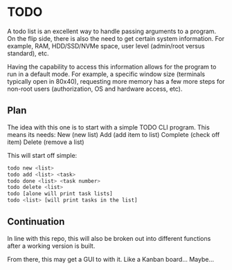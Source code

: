 # TODO

A todo list is an excellent way to handle passing arguments to a program. On the
flip side, there is also the need to get certain system information. For
example, RAM, HDD/SSD/NVMe space, user level (admin/root versus standard), etc.

Having the capability to access this information allows for the program to run
in a default mode. For example, a specific window size (terminals typically open
in 80x40), requesting more memory has a few more steps for non-root users
(authorization, OS and hardware access, etc).

## Plan

The idea with this one is to start with a simple TODO CLI program. This means
its needs:
    New (new list)
    Add (add item to list)
    Complete (check off item)
    Delete (remove a list)

This will start off simple:

```sh
todo new <list>
todo add <list> <task>
todo done <list> <task number>
todo delete <list>
todo [alone will print task lists]
todo <list> [will print tasks in the list]
```
## Continuation

In line with this repo, this will also be broken out into different functions
after a working version is built. 

From there, this may get a GUI to with it. Like a Kanban board... Maybe...
